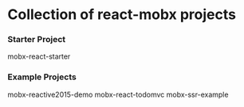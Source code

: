 # Collection of react-mobx projects


### Starter Project

mobx-react-starter

### Example Projects

mobx-reactive2015-demo 
mobx-react-todomvc
mobx-ssr-example